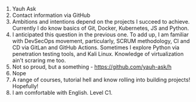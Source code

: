 1. Yauh Ask
2. Contact information via GitHub
3. Ambitions and intentions depend on the projects I succeed to achieve. Currently I do know basics of Git, Docker, Kubernetes, JS and Python.
4. I anticipated this question in the previous one. To add up, I am familiar with DevSecOps movement, particularly, SCRUM methodology, CI and CD via GitLan and GitHub Actions. Sometimes I explore Python via penetration testing tools, and Kali Linux. Knowledge of virtualization ain't scraring me too.
5. Not so proud, but a something - https://github.com/yauh-ask/h
6. Nope
7. A range of courses, tutorial hell and know rolling into building projects! Hopefully!
8. I am comfortable with English. Level C1.
